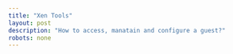 ```yaml
---
title: "Xen Tools"
layout: post
description: "How to access, manatain and configure a guest?"
robots: none
---
```

